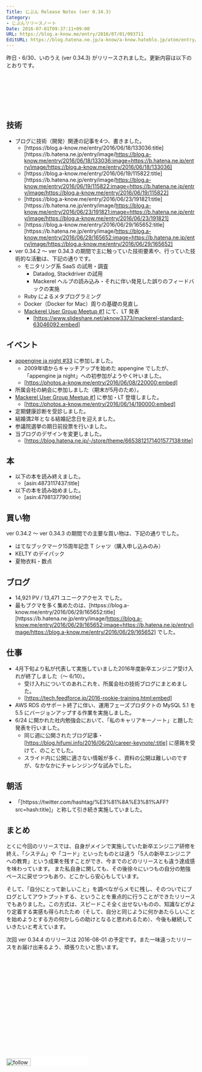 ```yaml
---
Title: じぶん Release Notes (ver 0.34.3)
Category:
- じぶんリリースノート
Date: 2016-07-01T09:37:11+09:00
URL: https://blog.a-know.me/entry/2016/07/01/093711
EditURL: https://blog.hatena.ne.jp/a-know/a-know.hateblo.jp/atom/entry/6653812171403349972
---
```


昨日・6/30、いのうえ (ver 0.34.3) がリリースされました。更新内容は以下のとおりです。




<!-- more -->


<script async src="//pagead2.googlesyndication.com/pagead/js/adsbygoogle.js"></script>
<!-- article-top -->
<ins class="adsbygoogle"
     style="display:inline-block;width:728px;height:90px"
     data-ad-client="ca-pub-3463034538369189"
     data-ad-slot="8367620130"></ins>
<script>
(adsbygoogle = window.adsbygoogle || []).push({});
</script>


## 技術
* ブログに技術（開発）関連の記事を4つ、書きました。
    * [httpss://blog.a-know.me/entry/2016/06/18/133036:title] [httpss://b.hatena.ne.jp/entry/image/https://blog.a-know.me/entry/2016/06/18/133036:image=https://b.hatena.ne.jp/entry/image/https://blog.a-know.me/entry/2016/06/18/133036]
    * [httpss://blog.a-know.me/entry/2016/06/19/115822:title] [httpss://b.hatena.ne.jp/entry/image/https://blog.a-know.me/entry/2016/06/19/115822:image=https://b.hatena.ne.jp/entry/image/https://blog.a-know.me/entry/2016/06/19/115822]
    * [httpss://blog.a-know.me/entry/2016/06/23/191821:title] [httpss://b.hatena.ne.jp/entry/image/https://blog.a-know.me/entry/2016/06/23/191821:image=https://b.hatena.ne.jp/entry/image/https://blog.a-know.me/entry/2016/06/23/191821]
    * [httpss://blog.a-know.me/entry/2016/06/29/165652:title] [httpss://b.hatena.ne.jp/entry/image/https://blog.a-know.me/entry/2016/06/29/165652:image=https://b.hatena.ne.jp/entry/image/https://blog.a-know.me/entry/2016/06/29/165652]
* ver 0.34.2 〜 ver 0.34.3 の期間で主に触っていた技術要素や、行っていた技術的な活動は、下記の通りです。
    * モニタリング系 SaaS の試用・調査
        * Datadog, Stackdriver の試用
        * Mackerel ヘルプの読み込み・それに伴い発見した誤りのフィードバックの実施
    * Ruby によるメタプログラミング
    * Docker（Docker for Mac）周りの基礎の見直し
    * [Mackerel User Group Meetup #1](http://mackerel-ug.connpass.com/event/33287/) にて、LT 発表
        * [https://www.slideshare.net/aknow3373/mackerel-standard-63046092:embed]



## イベント
* [appengine ja night #33](http://gcpja.connpass.com/event/30761/) に参加しました。
    * 2009年頃からキャッチアップを始めた appengine でしたが、「appengine ja night」への初参加がようやく叶いました。
    * [https://photos.a-know.me/entry/2016/06/08/220000:embed]
* 所属会社の納会に参加しました（期末が5月のため）。
* [Mackerel User Group Meetup #1](http://mackerel-ug.connpass.com/event/33287/) に参加・LT 登壇しました。
    * [https://photos.a-know.me/entry/2016/06/14/190000:embed]
* 定期健康診断を受診しました。
* 結婚満2年となる結婚記念日を迎えました。
* 参議院選挙の期日前投票を行いました。
* 当ブログのデザインを変更しました。
    * [https://blog.hatena.ne.jp/-/store/theme/6653812171401577138:title]




## 本
* 以下の本を読み終えました。
    * [asin:4873117437:title]
* 以下の本を読み始めました。
    * [asin:4798137790:title]




## 買い物
ver 0.34.2 〜 ver 0.34.3 の期間での主要な買い物は、下記の通りでした。

* はてなブックマーク15周年記念 T シャツ（購入申し込みのみ）
* KELTY のデイパック
* 夏物衣料・数点





## ブログ
* 14,921 PV / 13,471 ユニークアクセス でした。
* 最もブクマを多く集めたのは、[httpss://blog.a-know.me/entry/2016/06/29/165652:title] [httpss://b.hatena.ne.jp/entry/image/https://blog.a-know.me/entry/2016/06/29/165652:image=https://b.hatena.ne.jp/entry/image/https://blog.a-know.me/entry/2016/06/29/165652] でした。



## 仕事
* 4月下旬より私が代表して実施していました2016年度新卒エンジニア受け入れが終了しました（〜 6/10）。
    * 受け入れについてのあれこれを、所属会社の技術ブログにまとめました。
    * [https://tech.feedforce.jp/2016-rookie-training.html:embed]
* AWS RDS のサポート終了に伴い、運用フェーズプロダクトの MySQL 5.1 を 5.5 にバージョンアップする作業を実施しました。
* 6/24 に開かれた社内勉強会において、「私のキャリアキーノート」と題した発表を行いました。
    * 同じ週に公開されたブログ記事・[https://blog.hifumi.info/2016/06/20/career-keynote/:title] に感銘を受けて、のことでした。
    * スライド内に公開に適さない情報が多く、資料の公開は難しいのですが、なかなかにチャレンジングな試みでした。


## 朝活

* 「[httpss://twitter.com/hashtag/%E3%81%8A%E3%81%AFF?src=hash:title]」と称して引き続き実施していました。



## まとめ
とくに今回のリリースでは、自身がメインで実施していた新卒エンジニア研修を終え、「システム」や「コード」といったものとは違う「5人の新卒エンジニアへの教育」という成果を残すことができ、今までのどのリリースとも違う達成感を味わっています。
また私自身に関しても、その後徐々にいつもの自分の勉強ペースに戻せつつもあり、どこかしら安心もしています。


そして、「自分にとって新しいこと」を調べながらメモに残し、そのついでにブログとしてアウトプットする、ということを重点的に行うことができたリリースでもありました。この方式は、スピードこそ全く出せないものの、知識などがより定着する実感も得られたため（そして、自分と同じように何かあたらしいことを始めようとする方の何かしらの助けとなると思われるため）、今後も継続していきたいと考えています。


次回 ver 0.34.4 のリリースは 2016-08-01 の予定です。また一味違ったリリースをお届け出来るよう、頑張りたいと思います。



<script async src="//pagead2.googlesyndication.com/pagead/js/adsbygoogle.js"></script>
<!-- article-bottom2 -->
<ins class="adsbygoogle"
     style="display:inline-block;width:300px;height:250px"
     data-ad-client="ca-pub-3463034538369189"
     data-ad-slot="5274552934"></ins>
<script>
(adsbygoogle = window.adsbygoogle || []).push({});
</script>


<div>
<a href='http://cloud.feedly.com/#subscription%2Ffeed%2Fhttp%3A%2F%2Fblog.a-know.me%2Ffeed'  target='blank'><img id='feedlyFollow' src='//s3.feedly.com/img/follows/feedly-follow-rectangle-volume-small_2x.png' alt='follow us in feedly' width='65' height='20'></a>

<iframe src="//blog.hatena.ne.jp/a-know/a-know.hateblo.jp/subscribe/iframe" allowtransparency="true" frameborder="0" scrolling="no" width="150" height="28"></iframe>
</div>
